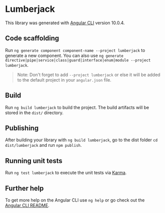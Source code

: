 # Lumberjack

This library was generated with [Angular CLI](https://github.com/angular/angular-cli) version 10.0.4.

## Code scaffolding

Run `ng generate component component-name --project lumberjack` to generate a new component. You can also use `ng generate directive|pipe|service|class|guard|interface|enum|module --project lumberjack`.
> Note: Don't forget to add `--project lumberjack` or else it will be added to the default project in your `angular.json` file. 

## Build

Run `ng build lumberjack` to build the project. The build artifacts will be stored in the `dist/` directory.

## Publishing

After building your library with `ng build lumberjack`, go to the dist folder `cd dist/lumberjack` and run `npm publish`.

## Running unit tests

Run `ng test lumberjack` to execute the unit tests via [Karma](https://karma-runner.github.io).

## Further help

To get more help on the Angular CLI use `ng help` or go check out the [Angular CLI README](https://github.com/angular/angular-cli/blob/master/README.md).
